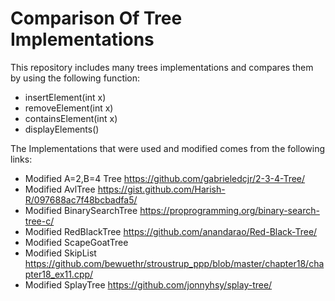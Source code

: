 # Comparison Of Tree Implementations
This repository includes many trees implementations and compares them by using the following function:

*   insertElement(int x)
*   removeElement(int x)
*   containsElement(int x)
*   displayElements()

The Implementations that were used and modified comes from the following links:
*   Modified A=2,B=4 Tree https://github.com/gabrieledcjr/2-3-4-Tree/
*   Modified AvlTree https://gist.github.com/Harish-R/097688ac7f48bcbadfa5/
*   Modified BinarySearchTree https://proprogramming.org/binary-search-tree-c/
*   Modified RedBlackTree https://github.com/anandarao/Red-Black-Tree/
*   Modified ScapeGoatTree
*   Modified SkipList https://github.com/bewuethr/stroustrup_ppp/blob/master/chapter18/chapter18_ex11.cpp/
*   Modified SplayTree https://github.com/jonnyhsy/splay-tree/